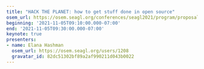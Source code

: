 ```yaml
---
title: "HACK THE PLANET: how to get stuff done in open source"
osem_url: https://osem.seagl.org/conferences/seagl2021/program/proposals/865
beginning: '2021-11-05T09:10:00.000-07:00'
end: '2021-11-05T09:30:00.000-07:00'
keynote: true
presenters:
- name: Elana Hashman
  osem_url: https://osem.seagl.org/users/1208
  gravatar_id: 82dc51302bf89a2af990211d043b0022
---
```

